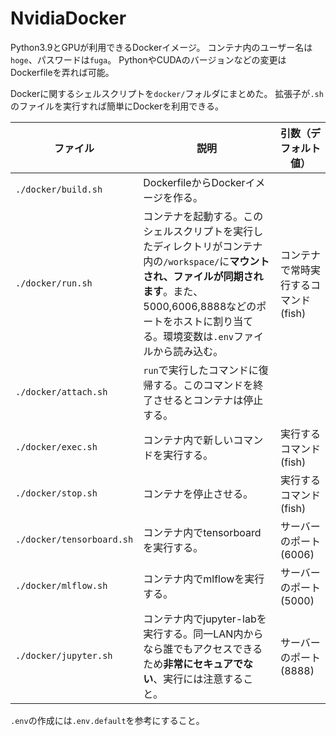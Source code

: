 # NvidiaDocker

Python3.9とGPUが利用できるDockerイメージ。
コンテナ内のユーザー名は`hoge`、パスワードは`fuga`。
PythonやCUDAのバージョンなどの変更はDockerfileを弄れば可能。

Dockerに関するシェルスクリプトを`docker/`フォルダにまとめた。
拡張子が`.sh`のファイルを実行すれば簡単にDockerを利用できる。

| ファイル | 説明 | 引数（デフォルト値） |
| --- | --- | --- |
| `./docker/build.sh` | DockerfileからDockerイメージを作る。 |
| `./docker/run.sh` | コンテナを起動する。このシェルスクリプトを実行したディレクトリがコンテナ内の`/workspace/`に**マウントされ、ファイルが同期されます**。また、5000,6006,8888などのポートをホストに割り当てる。環境変数は`.env`ファイルから読み込む。 | コンテナで常時実行するコマンド (fish) |
| `./docker/attach.sh`| `run`で実行したコマンドに復帰する。このコマンドを終了させるとコンテナは停止する。 |
| `./docker/exec.sh` | コンテナ内で新しいコマンドを実行する。 | 実行するコマンド (fish) |
| `./docker/stop.sh` | コンテナを停止させる。 | 実行するコマンド (fish) |
| `./docker/tensorboard.sh` | コンテナ内でtensorboardを実行する。 | サーバーのポート (6006) |
| `./docker/mlflow.sh` | コンテナ内でmlflowを実行する。 | サーバーのポート (5000) |
| `./docker/jupyter.sh` | コンテナ内でjupyter-labを実行する。同一LAN内からなら誰でもアクセスできるため**非常にセキュアでない**、実行には注意すること。 | サーバーのポート (8888) |

`.env`の作成には`.env.default`を参考にすること。
